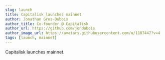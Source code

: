 ```yaml
---
slug: launch
title: Capitalisk launches mainnet
author: Jonathan Gros-Dubois
author_title: Co-founder @ Capitalisk
author_url: https://github.com/jondubois
author_image_url: https://avatars.githubusercontent.com/u/1187447?v=4
tags: [launch, mainnet]
---
```


Capitalisk launches mainnet.
